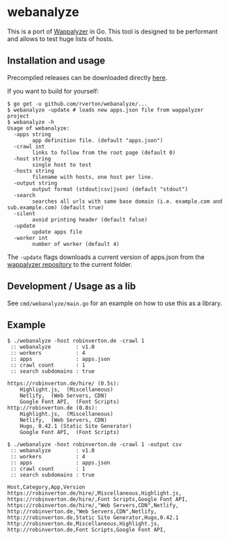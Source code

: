 # webanalyze

This is a port of [Wappalyzer](https://github.com/AliasIO/Wappalyzer) in Go. This tool is designed to be performant and allows to test huge lists of hosts.

## Installation and usage

Precompiled releases can be downloaded directly [here](https://github.com/rverton/webanalyze/releases).

If you want to build for yourself:

    $ go get -u github.com/rverton/webanalyze/...
    $ webanalyze -update # loads new apps.json file from wappalyzer project
    $ webanalyze -h
    Usage of webanalyze:
      -apps string
            app definition file. (default "apps.json")
      -crawl int
            links to follow from the root page (default 0)
      -host string
            single host to test
      -hosts string
            filename with hosts, one host per line.
      -output string
            output format (stdout|csv|json) (default "stdout")
      -search
            searches all urls with same base domain (i.e. example.com and sub.example.com) (default true)
      -silent
    	    avoid printing header (default false)
      -update
            update apps file
      -worker int
            number of worker (default 4)


The `-update` flags downloads a current version of apps.json from the [wappalyzer repository](https://github.com/AliasIO/Wappalyzer) to the current folder.

## Development / Usage as a lib

See `cmd/webanalyze/main.go` for an example on how to use this as a library.

## Example

    $ ./webanalyze -host robinverton.de -crawl 1
     :: webanalyze        : v1.0
     :: workers           : 4
     :: apps              : apps.json
     :: crawl count       : 1
     :: search subdomains : true

    https://robinverton.de/hire/ (0.5s):
        Highlight.js,  (Miscellaneous)
        Netlify,  (Web Servers, CDN)
        Google Font API,  (Font Scripts)
    http://robinverton.de (0.8s):
        Highlight.js,  (Miscellaneous)
        Netlify,  (Web Servers, CDN)
        Hugo, 0.42.1 (Static Site Generator)
        Google Font API,  (Font Scripts)

    $ ./webanalyze -host robinverton.de -crawl 1 -output csv
     :: webanalyze        : v1.0
     :: workers           : 4
     :: apps              : apps.json
     :: crawl count       : 1
     :: search subdomains : true

    Host,Category,App,Version
    https://robinverton.de/hire/,Miscellaneous,Highlight.js,
    https://robinverton.de/hire/,Font Scripts,Google Font API,
    https://robinverton.de/hire/,"Web Servers,CDN",Netlify,
    http://robinverton.de,"Web Servers,CDN",Netlify,
    http://robinverton.de,Static Site Generator,Hugo,0.42.1
    http://robinverton.de,Miscellaneous,Highlight.js,
    http://robinverton.de,Font Scripts,Google Font API,
